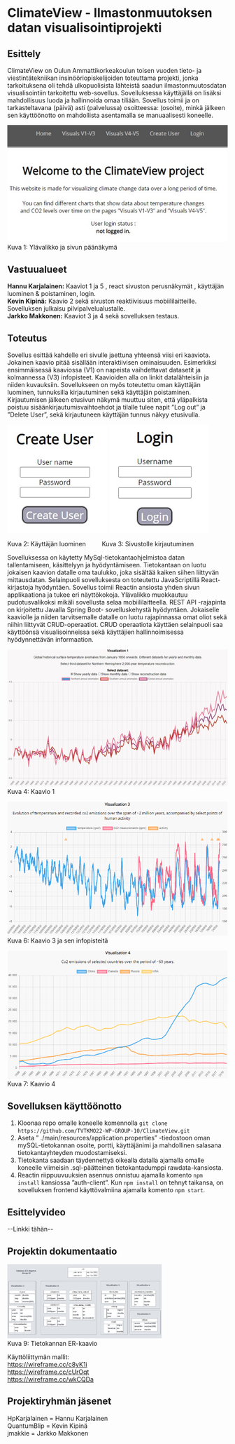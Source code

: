 # ClimateView - Ilmastonmuutoksen datan visualisointiprojekti
## Esittely

ClimateView on Oulun Ammattikorkeakoulun toisen vuoden tieto- ja viestintätekniikan insinööriopiskelijoiden toteuttama projekti, jonka tarkoituksena oli tehdä ulkopuolisista lähteistä saadun ilmastonmuutosdatan visualisointiin tarkoitettu web-sovellus. Sovelluksessa käyttäjällä on lisäksi mahdollisuus luoda ja hallinnoida omaa tiliään. 
Sovellus toimii ja on tarkasteltavana (päivä) asti (palvelussa) osoitteessa: (osoite), minkä jälkeen sen käyttöönotto on mahdollista asentamalla se manuaalisesti koneelle. 

![My Image](/project/auth-client/readme_images/mainpage.jpg)</br>
Kuva 1: Ylävalikko ja sivun päänäkymä

## Vastuualueet

**Hannu Karjalainen:** Kaaviot 1 ja 5 , react sivuston perusnäkymät , käyttäjän luominen & poistaminen, login. </br>
**Kevin Kipinä:** Kaavio 2 sekä sivuston reaktiivisuus mobiililaitteille. Sovelluksen julkaisu pilvipalvelualustalle.</br>
**Jarkko Makkonen:** Kaaviot 3 ja 4 sekä sovelluksen testaus.

## Toteutus

Sovellus esittää kahdelle eri sivulle jaettuna yhteensä viisi eri kaaviota. Jokainen kaavio pitää sisällään interaktiivisen ominaisuuden. Esimerkiksi ensimmäisessä kaaviossa (V1) on napeista vaihdettavat datasetit ja kolmannessa (V3) infopisteet. Kaavioiden alla on linkit datalähteisiin ja niiden kuvauksiin. Sovellukseen on myös toteutettu oman käyttäjän luominen, tunnuksilla kirjautuminen sekä käyttäjän poistaminen. Kirjautumisen jälkeen etusivun näkymä muuttuu siten, että yläpalkista poistuu sisäänkirjautumisvaihtoehdot ja tilalle tulee napit ”Log out” ja ”Delete User”, sekä kirjautuneen käyttäjän tunnus näkyy etusivulla.

![My Image](/project/auth-client/readme_images/create_user.jpg)
![My Image](/project/auth-client/readme_images/login.jpg)</br>

Kuva 2: Käyttäjän luominen   &ensp; &ensp; &ensp;   Kuva 3: Sivustolle kirjautuminen



Sovelluksessa on käytetty MySql-tietokantaohjelmistoa datan tallentamiseen, käsittelyyn ja hyödyntämiseen. Tietokantaan on luotu jokaisen kaavion datalle oma taulukko, joka sisältää kaiken siihen liittyvän mittausdatan. 
Selainpuoli sovelluksesta on toteutettu JavaScriptillä React-kirjastoja hyödyntäen. Sovellus toimii Reactin ansiosta yhden sivun applikaationa ja tukee eri näyttökokoja. Ylävalikko muokkautuu pudotusvalikoksi mikäli sovellusta selaa mobiililaitteella.
REST API -rajapinta on kirjoitettu Javalla Spring Boot- sovelluskehystä hyödyntäen. Jokaiselle kaaviolle ja niiden tarvitsemalle datalle on luotu rajapinnassa omat oliot sekä niihin liittyvät CRUD-operaatiot. CRUD operaatiota käyttäen selainpuoli saa käyttöönsä visualisoinneissa sekä käyttäjien hallinnoimisessa hyödynnettävän informaation.

![My Image](/project/auth-client/readme_images/visualization1_image.jpg)</br>
Kuva 4: Kaavio 1

![My Image](/project/auth-client/readme_images/visualization3_image.jpg)</br>
Kuva 6: Kaavio 3 ja sen infopisteitä

![My Image](/project/auth-client/readme_images/visualization4_image.jpg)</br>
Kuva 7: Kaavio 4

## Sovelluksen käyttöönotto

1. Kloonaa repo omalle koneelle komennolla ```git clone https://github.com/TVTKMO22-WP-GROUP-10/ClimateView.git```</br>
2. Aseta ” ./main/resources/application.properties” -tiedostoon oman mySQL-tietokannan osoite, portti, käyttäjänimi ja mahdollinen salasana tietokantayhteyden muodostamiseksi.</br>
3.  Tietokanta saadaan täydennettyä oikealla datalla ajamalla omalle koneelle viimeisin .sql-päätteinen tietokantadumppi rawdata-kansiosta.</br>
4. Reactin riippuuvuuksien asennus onnistuu ajamalla komento ```npm install``` kansiossa ”auth-client”. Kun ```npm install``` on tehnyt taikansa, on sovelluksen frontend käyttövalmiina ajamalla komento ```npm start```.

## Esittelyvideo

--Linkki tähän--

## Projektin dokumentaatio

<img src="/project/auth-client/readme_images/database_diagram.jpg" alt="Tietokannan ER-kaavio" title="Tietokannan ER-kaavio" width="70%" ></br>
Kuva 9: Tietokannan ER-kaavio


Käyttöliittymän mallit:<br/>
https://wireframe.cc/c8yK1i <br/>
https://wireframe.cc/cUrOqt <br/>
https://wireframe.cc/wkCQDa <br/>

## Projektiryhmän jäsenet

HpKarjalainen = Hannu Karjalainen <br/>
QuantumBlip = Kevin Kipinä<br/>
jmakkie = Jarkko Makkonen<br/>
